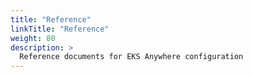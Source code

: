 ```yaml
---
title: "Reference"
linkTitle: "Reference"
weight: 80
description: >
  Reference documents for EKS Anywhere configuration
---
```

